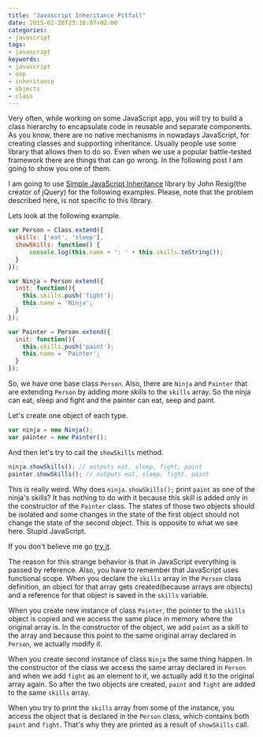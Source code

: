 ```yaml
---
title: "Javascript Inheritance Pitfall"
date: 2015-02-28T23:16:07+02:00
categories:
- javascript
tags:
- javascript
keywords:
- javascript
- oop
- inheritance
- objects
- class
---
```


Very often, while working on some JavaScript app, you will try to build a class hierarchy to encapsulate code in reusable and separate components. As you know, there are no native mechanisms in nowadays JavaScript, for creating classes and supporting inheritance. Usually people use some library that allows then to do so. Even when we use a popular battle-tested framework there are things that can go wrong. In the following post I am going to show you one of them.

I am going to use [Simple JavaScript Inheritance](http://ejohn.org/blog/simple-javascript-inheritance/) library by John Resig(the creator of jQuery) for the following examples. Please, note that the problem described here, is not specific to this library.

Lets look at the following example.

```javascript
var Person = Class.extend({
  skills: ['eat', 'sleep'],
  showSkills: function() {
      console.log(this.name + ': ' + this.skills.toString());
  }
});

var Ninja = Person.extend({
  init: function(){
    this.skills.push('fight');
    this.name = 'Ninja';
  }
});

var Painter = Person.extend({
  init: function(){
    this.skills.push('paint');
    this.name = 'Painter';
  }
});
```

So, we have one base class ```Person```. Also, there are ```Ninja``` and ```Painter``` that are extending ```Person``` by adding more skills to the ```skills``` array. So the ninja can eat, sleep and fight and the painter can eat, seep and paint.

Let's create one object of each type.

```javascript
var ninja = new Ninja();
var painter = new Painter();
```

And then let's try to call the ```showSkills``` method.

```javascript
ninja.showSkills(); // outputs eat, sleep, fight, paint
painter.showSkills(); // outputs eat, sleep, fight, paint
```

This is really weird. Why does ```ninja.showSkills();``` print ```paint``` as one of the ninja's skills? It has nothing to do with it because this skill is added only in the constructor of the ```Painter``` class. The states of those two objects should be isolated and some changes in the state of the first object should not change the state of the second object. This is opposite to what we see here. Stupid JavaScript.

If you don't believe me go [try it](http://jsfiddle.net/stoitsev/BjX3m/).

The reason for this strange behavior is that in JavaScript everything is passed by reference. Also, you have to remember that JavaScript uses functional scope. When you declare the ```skills``` array in the ```Person``` class definition, an object for that array gets created(because arrays are objects) and a reference for that object is saved in the ```skills``` variable.

When you create new instance of class ```Painter```, the pointer to the ```skills``` object is copied and we access the same place in memory where the original array is. In the constructor of the object, we add ```paint``` as a skill to the array and because this point to the same original array declared in ```Person```, we actually modify it.

When you create second instance of class ```Ninja``` the same thing happen. In the constructor of the class we access the same array declared in ```Person``` and when we add ```fight``` as an element to it, we actually add it to the original array again. So after the two objects are created, ```paint``` and ```fight``` are added to the same ```skills``` array.

When you try to print the ```skills``` array from some of the instance, you access the object that is declared in the ```Person``` class, which contains both ```paint``` and ```fight```. That's why they are printed as a result of ```showSkills``` call.
